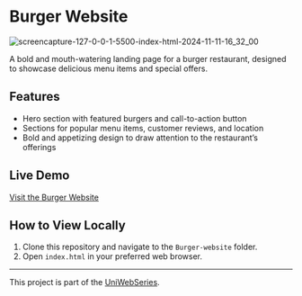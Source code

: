 # Burger Website

![screencapture-127-0-0-1-5500-index-html-2024-11-11-16_32_00](https://github.com/user-attachments/assets/bc892789-5c26-43b8-8b24-a5615bb2899d)

A bold and mouth-watering landing page for a burger restaurant, designed to showcase delicious menu items and special offers.

## Features
- Hero section with featured burgers and call-to-action button
- Sections for popular menu items, customer reviews, and location
- Bold and appetizing design to draw attention to the restaurant’s offerings

## Live Demo
[Visit the Burger Website](https://zippy-lokum-e77351.netlify.app/)

## How to View Locally
1. Clone this repository and navigate to the `Burger-website` folder.
2. Open `index.html` in your preferred web browser.

---

This project is part of the [UniWebSeries](https://github.com/Tyron-Barnard/UniWebSeries).
